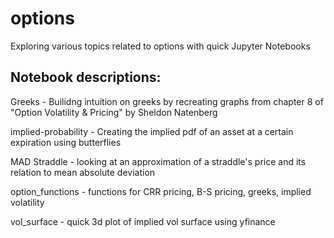 # options
Exploring various topics related to options with quick Jupyter Notebooks

## Notebook descriptions:
Greeks - Builidng intuition on greeks by recreating graphs from chapter 8 of "Option Volatility & Pricing" by Sheldon Natenberg

implied-probability - Creating the implied pdf of an asset at a certain expiration using butterflies

MAD Straddle - looking at an approximation of a straddle's price and its relation to mean absolute deviation

option_functions - functions for CRR pricing, B-S pricing, greeks, implied volatility

vol_surface - quick 3d plot of implied vol surface using yfinance
